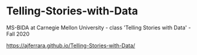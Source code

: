 # Telling-Stories-with-Data
MS-BIDA at Carnegie Mellon University - class 'Telling Stories with Data' - Fall 2020


https://ajferrara.github.io/Telling-Stories-with-Data/
